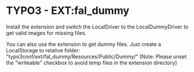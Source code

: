 # TYPO3 - EXT:fal_dummy

Install the extension and switch the LocalDriver to the LocalDummyDriver to get valid images for missing files.

You can also use the extension to get dummy files. Just create a LocalStorage to relative folder: "typo3conf/ext/fal_dummy/Resources/Public/Dummy/" (Note: Please unset the "writeable" checkbox to avoid temp files in the extension directory)
